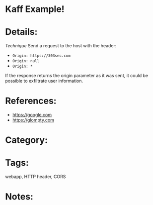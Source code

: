 # Kaff Example!

# Details:
*Technique*
Send a request to the host with the header:
* `Origin: https://303sec.com`
* `Origin: null`
* `Origin: *`

If the response returns the origin parameter as it was sent, it could be possible to exfiltrate user information.

# References:
* https://google.com
* https://glompty.com
# Category:


# Tags:
webapp, HTTP header, CORS

# Notes:

<eof>
